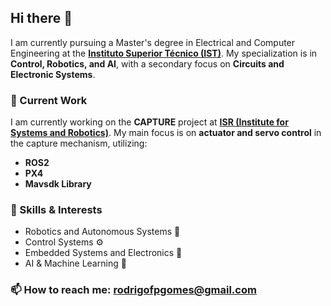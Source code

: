 ## Hi there 👋

I am currently pursuing a Master's degree in Electrical and Computer Engineering at the **[Instituto Superior Técnico (IST)](https://tecnico.ulisboa.pt/en/)**. My specialization is in **Control, Robotics, and AI**, with a secondary focus on **Circuits and Electronic Systems**.

### 🚀 Current Work
I am currently working on the **CAPTURE** project at **[ISR (Institute for Systems and Robotics)](http://www.isr.tecnico.ulisboa.pt/)**. My main focus is on **actuator and servo control** in the capture mechanism, utilizing:
- **ROS2**
- **PX4**
- **Mavsdk Library**

### 🔧 Skills & Interests
- Robotics and Autonomous Systems 🤖
- Control Systems ⚙️
- Embedded Systems and Electronics 🔋
- AI & Machine Learning 🧠

### 📫 How to reach me: rodrigofpgomes@gmail.com
